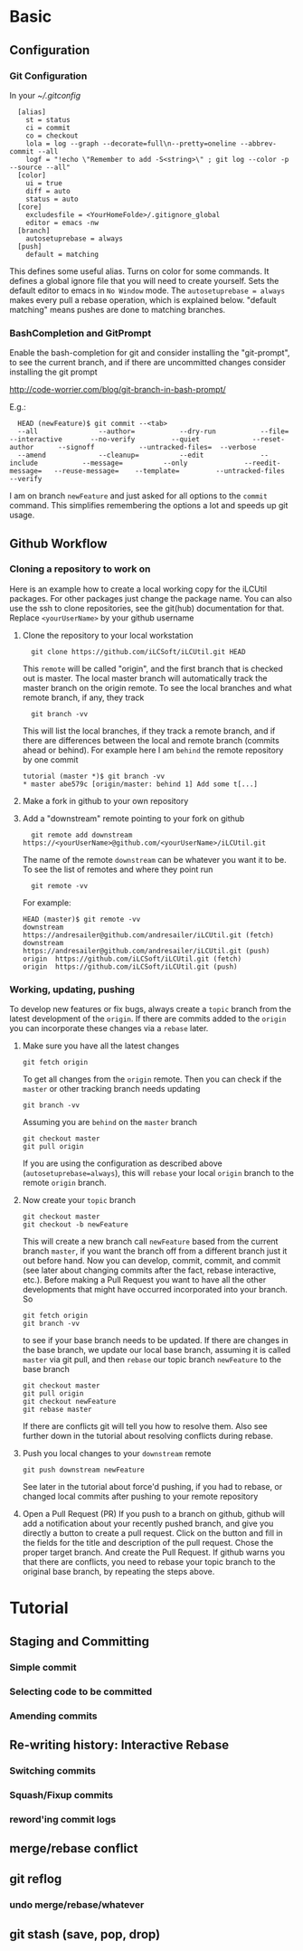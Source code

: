 # Basic

## Configuration

### Git Configuration

In your *~/.gitconfig*
```
  [alias]
	st = status
	ci = commit
	co = checkout
	lola = log --graph --decorate=full\n--pretty=oneline --abbrev-commit --all
	logf = "!echo \"Remember to add -S<string>\" ; git log --color -p --source --all"
  [color]
	ui = true
	diff = auto
	status = auto
  [core]
	excludesfile = <YourHomeFolde>/.gitignore_global
	editor = emacs -nw
  [branch]
	autosetuprebase = always
  [push]
	default = matching
```
This defines some useful alias. Turns on color for some commands. It defines a
global ignore file that you will need to create yourself. Sets the default
editor to emacs in `No Window` mode. The `autosetuprebase = always` makes every
pull a rebase operation, which is explained below. "default matching" means
pushes are done to matching branches.

### BashCompletion and GitPrompt

Enable the bash-completion for git and consider installing the "git-prompt", to
see the current branch, and if there are uncommitted changes consider installing
the git prompt

  http://code-worrier.com/blog/git-branch-in-bash-prompt/


E.g.:
```
  HEAD (newFeature)$ git commit --<tab>
  --all               --author=           --dry-run           --file=             --interactive       --no-verify         --quiet             --reset-author      --signoff           --untracked-files=  --verbose
  --amend             --cleanup=          --edit              --include           --message=          --only              --reedit-message=   --reuse-message=    --template=         --untracked-files   --verify
```

  I am on branch `newFeature` and just asked for all options to the `commit`
  command. This simplifies remembering the options a lot and speeds up git usage.


## Github Workflow

### Cloning a repository to work on

Here is an example how to create a local working copy for the iLCUtil
packages. For other packages just change the package name. You can also use the
ssh to clone repositories, see the git(hub) documentation for that.
Replace `<yourUserName>` by your github username

1. Clone the repository to your local workstation
   ```
     git clone https://github.com/iLCSoft/iLCUtil.git HEAD
   ```
   This `remote` will be called "origin", and the first branch that is checked
   out is master. The local master branch will automatically track the master
   branch on the origin remote. To see the local branches and what remote
   branch, if any, they track
   ```
     git branch -vv
   ```
   This will list the local branches, if they track a remote branch, and if
   there are differences between the local and remote branch (commits ahead or behind).
   For example here I am `behind` the remote repository by one commit
   ```
   tutorial (master *)$ git branch -vv
   * master abe579c [origin/master: behind 1] Add some t[...]
   ```

2. Make a fork in github to your own repository

3. Add a "downstream" remote pointing to your fork on github
   ```
     git remote add downstream https://<yourUserName>@github.com/<yourUserName>/iLCUtil.git
   ```
   The name of the remote `downstream` can be whatever you want it to be. To see
   the list of remotes and where they point run
   ```
     git remote -vv
   ```
   For example:
   ```
   HEAD (master)$ git remote -vv
   downstream      https://andresailer@github.com/andresailer/iLCUtil.git (fetch)
   downstream      https://andresailer@github.com/andresailer/iLCUtil.git (push)
   origin  https://github.com/iLCSoft/iLCUtil.git (fetch)
   origin  https://github.com/iLCSoft/iLCUtil.git (push)
   ```

### Working, updating, pushing

To develop new features or fix bugs, always create a `topic` branch from the
latest development of the `origin`. If there are commits added to the `origin`
you can incorporate these changes via a `rebase` later.

1. Make sure you have all the latest changes
   ```
   git fetch origin
   ```
   To get all changes from the `origin` remote. Then you can check if the
   `master` or other tracking branch needs updating
   ```	
   git branch -vv
   ```
   Assuming you are `behind` on the `master` branch
   ```
   git checkout master
   git pull origin
   ```
   If you are using the configuration as described above
   (`autosetuprebase=always`), this will `rebase` your local `origin` branch to
   the remote `origin` branch.

2. Now create your `topic` branch
   ```
   git checkout master
   git checkout -b newFeature
   ```
   This will create a new branch call `newFeature` based from the current branch
   `master`, if you want the branch off from a different branch just it out
   before hand. Now you can develop, commit, commit, and commit (see later about changing commits after the fact, rebase interactive, etc.). Before making a
   Pull Request you want to have all the other developments that might have
   occurred incorporated into your branch. So
   ```
   git fetch origin
   git branch -vv
   ```
   to see if your base branch needs to be updated. If there are changes in the
   base branch, we update our local base branch, assuming it is called `master`
   via git pull, and then `rebase` our topic branch `newFeature` to the base branch
   ```
   git checkout master
   git pull origin
   git checkout newFeature
   git rebase master
   ```
   If there are conflicts git will tell you how to resolve them. Also see
   further down in the tutorial about resolving conflicts during rebase.

3. Push you local changes to your `downstream` remote
   ```
   git push downstream newFeature
   ```
   See later in the tutorial about force'd pushing, if you had to rebase, or changed local commits after pushing to your remote repository
   
4. Open a Pull Request (PR)
   If you push to a branch on github, github will add a notification about your recently pushed branch, and give you directly a button to create a pull request. Click on the button and fill in the fields for the title and description of the pull request. Chose the proper target branch. And create the Pull Request. If github warns you that there are conflicts, you need to rebase your topic branch to the original base branch, by repeating the steps above.


# Tutorial


## Staging and Committing

### Simple commit

### Selecting code to be committed

### Amending commits

## Re-writing history: Interactive Rebase

### Switching commits

### Squash/Fixup commits

### reword'ing commit logs

## merge/rebase conflict

## git reflog

### undo merge/rebase/whatever

## git stash (save, pop, drop)
